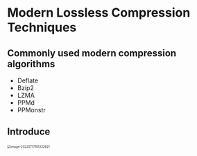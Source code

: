 # Modern Lossless Compression Techniques

## Commonly used modern compression algorithms

- Deflate
- Bzip2
- LZMA
- PPMd
- PPMonstr

## Introduce

<img src="https://raw.githubusercontent.com/wadwings/markdown_graph/main/image-20220717181332621.png" alt="image-20220717181332621" style="zoom:50%;" />